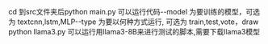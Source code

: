 cd 到src文件夹后python main.py 可以运行代码--model 为要训练的模型，可选为 textcnn,lstm,MLP--type 为要以何种方式运行, 可选为 train,test,vote，draw
python llama3.py 可以运行用llama3-8B来进行测试的脚本,需要下载llama3模型
